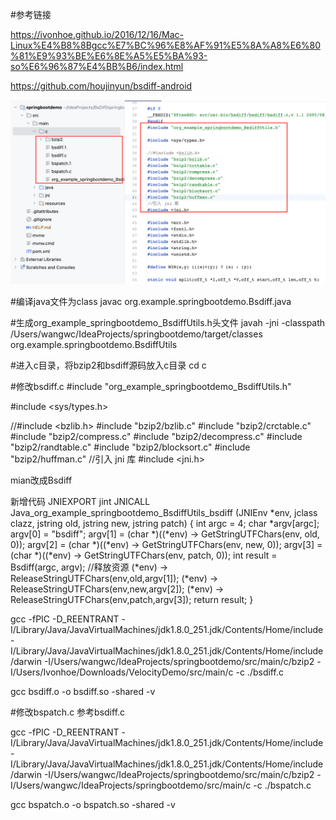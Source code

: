 #参考链接

https://ivonhoe.github.io/2016/12/16/Mac-Linux%E4%B8%8Bgcc%E7%BC%96%E8%AF%91%E5%8A%A8%E6%80%81%E9%93%BE%E6%8E%A5%E5%BA%93-so%E6%96%87%E4%BB%B6/index.html

https://github.com/houjinyun/bsdiff-android

<img src="./pic/1.png">

#编译java文件为class
javac org.example.springbootdemo.Bsdiff.java

#生成org_example_springbootdemo_BsdiffUtils.h头文件
javah -jni -classpath /Users/wangwc/IdeaProjects/springbootdemo/target/classes org.example.springbootdemo.BsdiffUtils

#进入c目录，将bzip2和bsdiff源码放入c目录
cd c

#修改bsdiff.c 
#include "org_example_springbootdemo_BsdiffUtils.h"

#include <sys/types.h>

//#include <bzlib.h>
#include "bzip2/bzlib.c"
#include "bzip2/crctable.c"
#include "bzip2/compress.c"
#include "bzip2/decompress.c"
#include "bzip2/randtable.c"
#include "bzip2/blocksort.c"
#include "bzip2/huffman.c"
//引入 jni 库
#include <jni.h>

mian改成Bsdiff

新增代码
JNIEXPORT jint JNICALL Java_org_example_springbootdemo_BsdiffUtils_bsdiff
  (JNIEnv *env, jclass clazz, jstring old, jstring new, jstring patch)
{
    int argc = 4;
    char *argv[argc];
    argv[0] = "bsdiff";
    argv[1] = (char *)((*env) -> GetStringUTFChars(env, old, 0));
    argv[2] = (char *)((*env) -> GetStringUTFChars(env, new, 0));
    argv[3] = (char *)((*env) -> GetStringUTFChars(env, patch, 0));
    int result = Bsdiff(argc, argv);
    //释放资源
    (*env) -> ReleaseStringUTFChars(env,old,argv[1]);
    (*env) -> ReleaseStringUTFChars(env,new,argv[2]);
    (*env) -> ReleaseStringUTFChars(env,patch,argv[3]);
    return result;
}

gcc -fPIC -D_REENTRANT -I/Library/Java/JavaVirtualMachines/jdk1.8.0_251.jdk/Contents/Home/include -I/Library/Java/JavaVirtualMachines/jdk1.8.0_251.jdk/Contents/Home/include/darwin -I/Users/wangwc/IdeaProjects/springbootdemo/src/main/c/bzip2 -I/Users/Ivonhoe/Downloads/VelocityDemo/src/main/c -c ./bsdiff.c

gcc bsdiff.o -o bsdiff.so -shared -v

#修改bspatch.c 参考bsdiff.c

gcc -fPIC -D_REENTRANT -I/Library/Java/JavaVirtualMachines/jdk1.8.0_251.jdk/Contents/Home/include -I/Library/Java/JavaVirtualMachines/jdk1.8.0_251.jdk/Contents/Home/include/darwin  -I/Users/wangwc/IdeaProjects/springbootdemo/src/main/c/bzip2 -I/Users/wangwc/IdeaProjects/springbootdemo/src/main/c -c ./bspatch.c

gcc bspatch.o -o bspatch.so -shared -v




